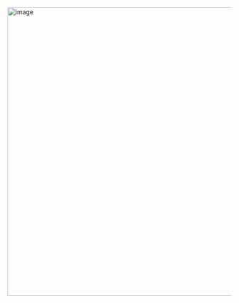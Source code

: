 <img width="1167" height="649" alt="image" src="https://github.com/user-attachments/assets/697304cc-603b-491a-ae85-49afeeccac29" />
